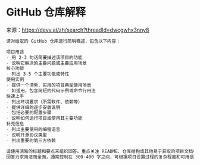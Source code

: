 # GitHub 仓库解释

来源：<https://devv.ai/zh/search?threadId=dwcgwhx3nny8>

```markdown
请对给定的 GitHub 仓库进行简明概述，包含以下内容：

项目用途
- 用 2-3 句话简要描述该项目的功能
- 说明它解决的主要问题或主要应用场景
核心功能
- 列出 3-5 个主要功能或特性
使用实例
- 提供一个清晰、实用的项目典型使用场景
- 如适用，包含简短的代码示例或命令行用法
快速上手
- 列出环境要求（所需软件、依赖等）
- 提供详细的逐步安装说明
- 包括必要的配置步骤
- 说明如何运行项目或使用其主要功能
补充信息
- 列出主要使用的编程语言
- 说明开源协议类型
- 列出重要的第三方依赖

请使用清晰的标题和要点来组织回答。重点关注 README、仓库结构或其他易于获取的项目文档中直接可用的信息。如果某些细节不易找到，请简单说明信息缺失即可。
回答力求简洁而全面，通常控制在 300-400 字之间，可根据项目设置过程的复杂程度和可用信息适当调整长度。
```
